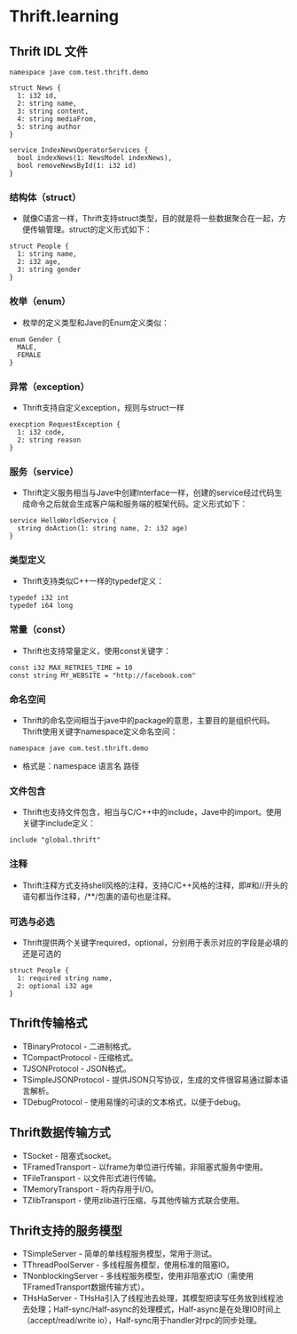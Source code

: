 # Thrift.learning
## Thrift IDL 文件
```
namespace jave com.test.thrift.demo

struct News {
  1: i32 id,
  2: string name,
  3: string content,
  4: string mediaFrom,
  5: string author
}

service IndexNewsOperatorServices {
  bool indexNews(1: NewsModel indexNews),
  bool removeNewsById(1: i32 id)
}
```
### 结构体（struct）
* 就像C语言一样，Thrift支持struct类型，目的就是将一些数据聚合在一起，方便传输管理。struct的定义形式如下：
```
struct People {
  1: string name,
  2: i32 age,
  3: string gender
}
```
### 枚举（enum）
* 枚举的定义类型和Jave的Enum定义类似：
```
enum Gender {
  MALE,
  FEMALE
}
```
### 异常（exception）
* Thrift支持自定义exception，规则与struct一样
```
execption RequestException {
  1: i32 code,
  2: string reason
}
```
### 服务（service）
* Thrift定义服务相当与Jave中创建Interface一样，创建的service经过代码生成命令之后就会生成客户端和服务端的框架代码。定义形式如下：
```
service HelloWorldService {
  string doAction(1: string name, 2: i32 age)
}
```
### 类型定义
* Thrift支持类似C++一样的typedef定义：
```
typedef i32 int
typedef i64 long
```
### 常量（const）
* Thrift也支持常量定义，使用const关键字：
```
const i32 MAX_RETRIES_TIME = 10
const string MY_WEBSITE = "http://facebook.com"
```
### 命名空间
* Thrift的命名空间相当于jave中的package的意思，主要目的是组织代码。Thrift使用关键字namespace定义命名空间：
```
namespace jave com.test.thrift.demo
```
* 格式是：namespace 语言名 路径
### 文件包含
* Thrift也支持文件包含，相当与C/C++中的include，Jave中的import。使用关键字include定义：
```
include "global.thrift"
```
### 注释
* Thrift注释方式支持shell风格的注释，支持C/C++风格的注释，即#和//开头的语句都当作注释，/**/包裹的语句也是注释。
### 可选与必选
* Thrift提供两个关键字required，optional，分别用于表示对应的字段是必填的还是可选的
```
struct People {
  1: required string name,
  2: optional i32 age
}
```
## Thrift传输格式
* TBinaryProtocol - 二进制格式。
* TCompactProtocol - 压缩格式。
* TJSONProtocol - JSON格式。
* TSimpleJSONProtocol - 提供JSON只写协议，生成的文件很容易通过脚本语言解析。
* TDebugProtocol - 使用易懂的可读的文本格式，以便于debug。
## Thrift数据传输方式
* TSocket - 阻塞式socket。
* TFramedTransport - 以frame为单位进行传输，非阻塞式服务中使用。
* TFileTransport - 以文件形式进行传输。
* TMemoryTransport - 将内存用于I/O。
* TZlibTransport - 使用zlib进行压缩，与其他传输方式联合使用。
## Thrift支持的服务模型
* TSimpleServer - 简单的单线程服务模型，常用于测试。
* TThreadPoolServer - 多线程服务模型，使用标准的阻塞IO。
* TNonblockingServer - 多线程服务模型，使用非阻塞式IO（需使用TFramedTransport数据传输方式）。
* THsHaServer - THsHa引入了线程池去处理，其模型把读写任务放到线程池去处理；Half-sync/Half-async的处理模式，Half-async是在处理IO时间上（accept/read/write io），Half-sync用于handler对rpc的同步处理。
